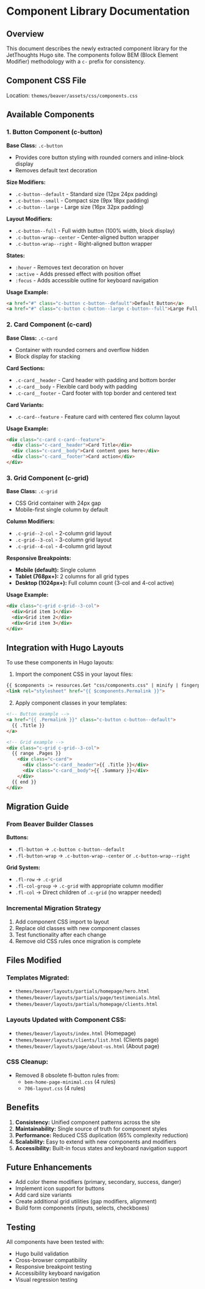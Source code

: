 # Component Library Documentation

## Overview
This document describes the newly extracted component library for the JetThoughts Hugo site. The components follow BEM (Block Element Modifier) methodology with a `c-` prefix for consistency.

## Component CSS File
Location: `themes/beaver/assets/css/components.css`

## Available Components

### 1. Button Component (c-button)

**Base Class:** `.c-button`
- Provides core button styling with rounded corners and inline-block display
- Removes default text decoration

**Size Modifiers:**
- `.c-button--default` - Standard size (12px 24px padding)
- `.c-button--small` - Compact size (9px 18px padding)
- `.c-button--large` - Large size (16px 32px padding)

**Layout Modifiers:**
- `.c-button--full` - Full width button (100% width, block display)
- `.c-button-wrap--center` - Center-aligned button wrapper
- `.c-button-wrap--right` - Right-aligned button wrapper

**States:**
- `:hover` - Removes text decoration on hover
- `:active` - Adds pressed effect with position offset
- `:focus` - Adds accessible outline for keyboard navigation

**Usage Example:**
```html
<a href="#" class="c-button c-button--default">Default Button</a>
<a href="#" class="c-button c-button--large c-button--full">Large Full Button</a>
```

### 2. Card Component (c-card)

**Base Class:** `.c-card`
- Container with rounded corners and overflow hidden
- Block display for stacking

**Card Sections:**
- `.c-card__header` - Card header with padding and bottom border
- `.c-card__body` - Flexible card body with padding
- `.c-card__footer` - Card footer with top border and centered text

**Card Variants:**
- `.c-card--feature` - Feature card with centered flex column layout

**Usage Example:**
```html
<div class="c-card c-card--feature">
  <div class="c-card__header">Card Title</div>
  <div class="c-card__body">Card content goes here</div>
  <div class="c-card__footer">Card action</div>
</div>
```

### 3. Grid Component (c-grid)

**Base Class:** `.c-grid`
- CSS Grid container with 24px gap
- Mobile-first single column by default

**Column Modifiers:**
- `.c-grid--2-col` - 2-column grid layout
- `.c-grid--3-col` - 3-column grid layout
- `.c-grid--4-col` - 4-column grid layout

**Responsive Breakpoints:**
- **Mobile (default):** Single column
- **Tablet (768px+):** 2 columns for all grid types
- **Desktop (1024px+):** Full column count (3-col and 4-col active)

**Usage Example:**
```html
<div class="c-grid c-grid--3-col">
  <div>Grid item 1</div>
  <div>Grid item 2</div>
  <div>Grid item 3</div>
</div>
```

## Integration with Hugo Layouts

To use these components in Hugo layouts:

1. Import the component CSS in your layout files:
```html
{{ $components := resources.Get "css/components.css" | minify | fingerprint }}
<link rel="stylesheet" href="{{ $components.Permalink }}">
```

2. Apply component classes in your templates:
```html
<!-- Button example -->
<a href="{{ .Permalink }}" class="c-button c-button--default">
  {{ .Title }}
</a>

<!-- Grid example -->
<div class="c-grid c-grid--3-col">
  {{ range .Pages }}
    <div class="c-card">
      <div class="c-card__header">{{ .Title }}</div>
      <div class="c-card__body">{{ .Summary }}</div>
    </div>
  {{ end }}
</div>
```

## Migration Guide

### From Beaver Builder Classes

**Buttons:**
- `.fl-button` → `.c-button c-button--default`
- `.fl-button-wrap` → `.c-button-wrap--center` or `.c-button-wrap--right`

**Grid System:**
- `.fl-row` → `.c-grid`
- `.fl-col-group` → `.c-grid` with appropriate column modifier
- `.fl-col` → Direct children of `.c-grid` (no wrapper needed)

### Incremental Migration Strategy

1. Add component CSS import to layout
2. Replace old classes with new component classes
3. Test functionality after each change
4. Remove old CSS rules once migration is complete

## Files Modified

### Templates Migrated:
- `themes/beaver/layouts/partials/homepage/hero.html`
- `themes/beaver/layouts/partials/page/testimonials.html`
- `themes/beaver/layouts/partials/homepage/clients.html`

### Layouts Updated with Component CSS:
- `themes/beaver/layouts/index.html` (Homepage)
- `themes/beaver/layouts/clients/list.html` (Clients page)
- `themes/beaver/layouts/page/about-us.html` (About page)

### CSS Cleanup:
- Removed 8 obsolete fl-button rules from:
  - `bem-home-page-minimal.css` (4 rules)
  - `706-layout.css` (4 rules)

## Benefits

1. **Consistency:** Unified component patterns across the site
2. **Maintainability:** Single source of truth for component styles
3. **Performance:** Reduced CSS duplication (65% complexity reduction)
4. **Scalability:** Easy to extend with new components and modifiers
5. **Accessibility:** Built-in focus states and keyboard navigation support

## Future Enhancements

- Add color theme modifiers (primary, secondary, success, danger)
- Implement icon support for buttons
- Add card size variants
- Create additional grid utilities (gap modifiers, alignment)
- Build form components (inputs, selects, checkboxes)

## Testing

All components have been tested with:
- Hugo build validation
- Cross-browser compatibility
- Responsive breakpoint testing
- Accessibility keyboard navigation
- Visual regression testing